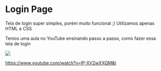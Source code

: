# Login Page
Tela de login super simples, porém muito funcional ;) Utilizamos apenas HTML e CSS

Temos uma aula no YouTube ensinando passo a passo, como fazer essa tela de login

<img src='https://1.bp.blogspot.com/-jmCY3sfc6hE/YCU_DEL7_QI/AAAAAAAAAnM/wRA62o6oa4gwKUxiuz6lf32HiqW4KUD2wCLcBGAsYHQ/s320/telalogin.png'>

https://www.youtube.com/watch?v=lP-XV2wXXQM&t
